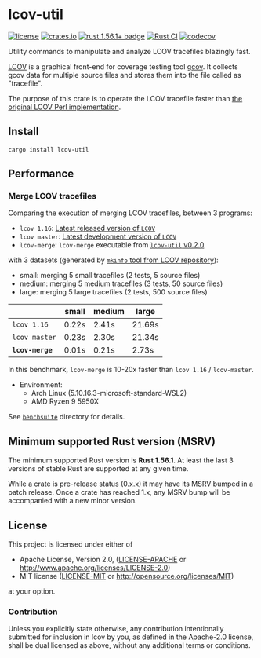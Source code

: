 # lcov-util

[![license](https://img.shields.io/crates/l/lcov-util.svg)](#license)
[![crates.io](https://img.shields.io/crates/v/lcov-util.svg)](https://crates.io/crates/lcov-util)
[![rust 1.56.1+ badge](https://img.shields.io/badge/rust-1.56.1+-93450a.svg)](https://doc.rust-lang.org/cargo/reference/manifest.html#the-rust-version-field)
[![Rust CI](https://github.com/gifnksm/lcov/actions/workflows/rust-ci.yml/badge.svg)](https://github.com/gifnksm/lcov/actions/workflows/rust-ci.yml)
[![codecov](https://codecov.io/gh/gifnksm/lcov/branch/master/graph/badge.svg?token=uXsi5eu0RD)](https://codecov.io/gh/gifnksm/lcov)

Utility commands to manipulate and analyze LCOV tracefiles blazingly fast.

[LCOV] is a graphical front-end for coverage testing tool [gcov].
It collects gcov data for multiple source files and stores them into the file called as "tracefile".

The purpose of this crate is to operate the LCOV tracefile faster than [the original LCOV Perl
implementation][LCOV GitHub].

## Install

```console
cargo install lcov-util
```

## Performance

### Merge LCOV tracefiles

Comparing the execution of merging LCOV tracefiles, between 3 programs:

* `lcov 1.16`: [Latest released version of `LCOV`][lcov-release]
* `lcov master`: [Latest development version of `LCOV`][lcov-dev]
* `lcov-merge`: `lcov-merge` executable from [`lcov-util` v0.2.0][lcov-util]

with 3 datasets (generated by [`mkinfo` tool from LCOV repository][mkinfo]):

* small: merging 5 small tracefiles (2 tests, 5 source files)
* medium: merging 5 medium tracefiles (3 tests, 50 source files)
* large: merging 5 large tracefiles (2 tests, 500 source files)

|                  | small | medium |  large  |
| ---------------- | ----- | ------ | ------- |
| `lcov 1.16`      | 0.22s | 2.41s  | 21.69s  |
| `lcov master`    | 0.23s | 2.30s  | 21.34s  |
| **`lcov-merge`** | 0.01s | 0.21s  |  2.73s  |

In this benchmark, `lcov-merge` is 10-20x faster than `lcov 1.16` / `lcov-master`.

* Environment:
  * Arch Linux (5.10.16.3-microsoft-standard-WSL2)
  * AMD Ryzen 9 5950X

See [`benchsuite`](benchsuite) directory for details.

[lcov-release]: https://github.com/linux-test-project/lcov/releases/tag/v1.16
[lcov-dev]: https://github.com/linux-test-project/lcov/commit/dfeb7505ef372f806ddb280b52a90f41cd8169cd
[lcov-util]: https://github.com/gifnksm/lcov/releases/tag/v0.2.0
[mkinfo]: https://github.com/linux-test-project/lcov/blob/dfeb7505ef372f806ddb280b52a90f41cd8169cd/tests/bin/mkinfo

## Minimum supported Rust version (MSRV)

The minimum supported Rust version is **Rust 1.56.1**.
At least the last 3 versions of stable Rust are supported at any given time.

While a crate is pre-release status (0.x.x) it may have its MSRV bumped in a patch release.
Once a crate has reached 1.x, any MSRV bump will be accompanied with a new minor version.

## License

This project is licensed under either of

* Apache License, Version 2.0, ([LICENSE-APACHE](LICENSE-APACHE) or <http://www.apache.org/licenses/LICENSE-2.0>)
* MIT license ([LICENSE-MIT](LICENSE-MIT) or <http://opensource.org/licenses/MIT>)

at your option.

### Contribution

Unless you explicitly state otherwise, any contribution intentionally submitted for inclusion in lcov by you, as defined in the Apache-2.0 license, shall be dual licensed as above, without any additional terms or conditions.

[LCOV]: http://ltp.sourceforge.net/coverage/lcov.php
[gcov]: http://gcc.gnu.org/onlinedocs/gcc/Gcov.html
[LCOV GitHub]: https://github.com/linux-test-project/lcov
